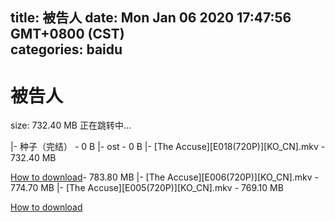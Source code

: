 
title: 被告人
date: Mon Jan 06 2020 17:47:56 GMT+0800 (CST)    
categories: baidu
---

# 被告人
size: 732.40 MB
 正在跳转中...
 
|- 种子（完结） - 0 B
|- ost - 0 B
|- [The Accuse][E018(720P)][KO_CN].mkv - 732.40 MB

[How to download](https://bpcam.bemobtrk.com/go/2ceec3aa-1ca2-46d6-b9ff-aaa5c184517c?jno=953)- 783.80 MB
|- [The Accuse][E006(720P)][KO_CN].mkv - 774.70 MB
|- [The Accuse][E005(720P)][KO_CN].mkv - 769.10 MB

[How to download](https://bpcam.bemobtrk.com/go/2ceec3aa-1ca2-46d6-b9ff-aaa5c184517c?jno=952)
